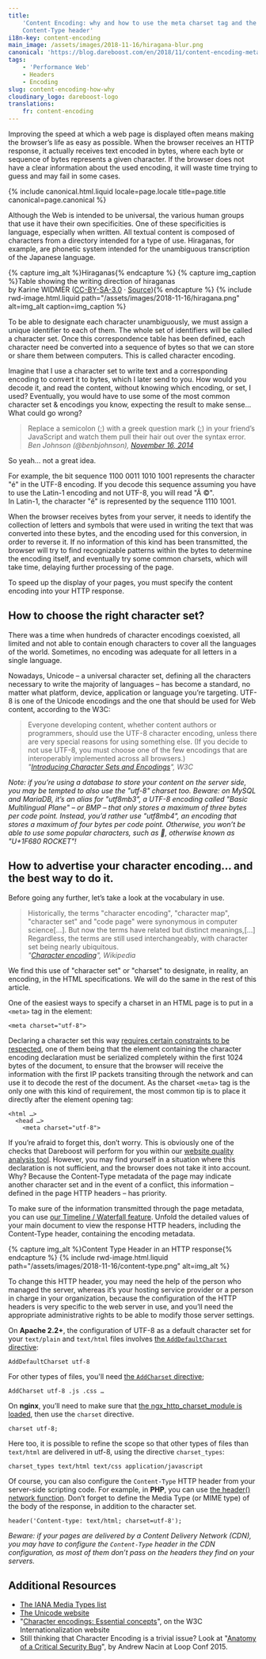 ```yaml
---
title:
    'Content Encoding: why and how to use the meta charset tag and the
    Content-Type header'
i18n-key: content-encoding
main_image: /assets/images/2018-11-16/hiragana-blur.png
canonical: 'https://blog.dareboost.com/en/2018/11/content-encoding-meta-charset-content-type-header/'
tags:
    - 'Performance Web'
    - Headers
    - Encoding
slug: content-encoding-how-why
cloudinary_logo: dareboost-logo
translations:
    fr: content-encoding
---
```


Improving the speed at which a web page is displayed often means making the
browser’s life as easy as possible. When the browser receives an HTTP response,
it actually receives text encoded in bytes, where each byte or sequence of bytes
represents a given character. If the browser does not have a clear information
about the used encoding, it will waste time trying to guess and may fail in some
cases.

<!-- more -->

{% include canonical.html.liquid
    locale=page.locale
    title=page.title
    canonical=page.canonical
%}

Although the Web is intended to be universal, the various human groups that use
it have their own specificities. One of these specificities is language,
especially when written. All textual content is composed of characters from a
directory intended for a type of use. Hiraganas, for example, are phonetic
system intended for the unambiguous transcription of the Japanese language.

{% capture img_alt %}Hiraganas{% endcapture %} {% capture img_caption %}Table
showing the writing direction of hiraganas  
by Karine WIDMER
([CC-BY-SA-3.0](https://creativecommons.org/licenses/by-sa/3.0/) ·
[Source](https://commons.wikimedia.org/wiki/File:Table_hiragana.svg)){% endcapture %}
{% include rwd-image.html.liquid
path="/assets/images/2018-11-16/hiragana.png"
alt=img_alt
caption=img_caption
%}

To be able to designate each character unambiguously, we must assign a unique
identifier to each of them. The whole set of identifiers will be called a
character set. Once this correspondence table has been defined, each character
need be converted into a sequence of bytes so that we can store or share them
between computers. This is called character encoding.

Imagine that I use a character set to write text and a corresponding encoding to
convert it to bytes, which I later send to you. How would you decode it, and
read the content, without knowing which encoding, or set, I used? Eventually,
you would have to use some of the most common character set & encodings you
know, expecting the result to make sense… What could go wrong?

> Replace a semicolon (;) with a greek question mark (;) in your friend’s
> JavaScript and watch them pull their hair out over the syntax error.  
> <cite>Ben Johnson (@benbjohnson),
> [November 16, 2014](https://twitter.com/benbjohnson/status/533848879423578112)</cite>

So yeah… not a great idea.

For example, the bit sequence 1100 0011 1010 1001 represents the character "é"
in the UTF-8 encoding. If you decode this sequence assuming you have to use the
Latin-1 encoding and not UTF-8, you will read "Ã ©".  
In Latin-1, the character "é" is represented by the sequence 1110 1001.

When the browser receives bytes from your server, it needs to identify the
collection of letters and symbols that were used in writing the text that was
converted into these bytes, and the encoding used for this conversion, in order
to reverse it. If no information of this kind has been transmitted, the browser
will try to find recognizable patterns within the bytes to determine the
encoding itself, and eventually try some common charsets, which will take time,
delaying further processing of the page.

To speed up the display of your pages, you must specify the content encoding
into your HTTP response.

## How to choose the right character set?

There was a time when hundreds of character encodings coexisted, all limited and
not able to contain enough characters to cover all the languages of the world.
Sometimes, no encoding was adequate for all letters in a single language.

Nowadays, Unicode – a universal character set, defining all the characters
necessary to write the majority of languages – has become a standard, no matter
what platform, device, application or language you’re targeting. UTF-8 is one of
the Unicode encodings and the one that should be used for Web content, according
to the W3C:

> Everyone developing content, whether content authors or programmers, should
> use the UTF-8 character encoding, unless there are very special reasons for
> using something else. (If you decide to not use UTF-8, you must choose one of
> the few encodings that are interoperably implemented across all browsers.)  
> <cite>"[Introducing Character Sets and Encodings](https://www.w3.org/International/getting-started/characters)",
> W3C</cite>

_Note: if you’re using a database to store your content on the server side, you
may be tempted to also use the "utf-8" charset too. Beware: on MySQL and
MariaDB, it’s an alias for "utf8mb3", a UTF-8 encoding called "Basic
Multilingual Plane" – or BMP – that only stores a maximum of three bytes per
code point. Instead, you’d rather use "utf8mb4", an encoding that stores a
maximum of four bytes per code point. Otherwise, you won’t be able to use some
popular characters, such as 🚀, otherwise known as "U+1F680 ROCKET"!_

## How to advertise your character encoding… and the best way to do it.

Before going any further, let’s take a look at the vocabulary in use.

> Historically, the terms "character encoding", "character map", "character set"
> and "code page" were synonymous in computer science[…]. But now the terms have
> related but distinct meanings,[…] Regardless, the terms are still used
> interchangeably, with character set being nearly ubiquitous.  
> <cite>"[Character encoding](https://en.wikipedia.org/wiki/Character_encoding#Character_sets,_character_maps_and_code_pages)",
> Wikipedia</cite>

We find this use of "character set" or "charset" to designate, in reality, an
encoding, in the HTML specifications. We will do the same in the rest of this
article.

One of the easiest ways to specify a charset in an HTML page is to put in a
`<meta>` tag in the element:

```
<meta charset="utf-8">
```

Declaring a character set this way
[requires certain constraints to be respected](https://www.w3.org/TR/html5/document-metadata.html#specifying-the-documents-character-encoding),
one of them being that the element containing the character encoding declaration
must be serialized completely within the first 1024 bytes of the document, to
ensure that the browser will receive the information with the first IP packets
transiting through the network and can use it to decode the rest of the
document. As the charset `<meta>` tag is the only one with this kind of
requirement, the most common tip is to place it directly after the element
opening tag:

```
<html …>
  <head …>
    <meta charset="utf-8">
```

If you’re afraid to forget this, don’t worry. This is obviously one of the
checks that Dareboost will perform for you within our
[website quality analysis tool](https://www.dareboost.com/en/tool/website-analysis).
However, you may find yourself in a situation where this declaration is not
sufficient, and the browser does not take it into account. Why? Because the
Content-Type metadata of the page may indicate another character set and in the
event of a conflict, this information – defined in the page HTTP headers – has
priority.

To make sure of the information transmitted through the page metadata, you can
use
[our Timeline / Waterfall feature](https://www.dareboost.com/en/doc/analysis-report/timeline-waterfall).
Unfold the detailed values of your main document to view the response HTTP
headers, including the Content-Type header, containing the encoding metadata.

{% capture img_alt %}Content Type Header in an HTTP response{% endcapture %}
{% include rwd-image.html.liquid
path="/assets/images/2018-11-16/content-type.png"
alt=img_alt
%}

To change this HTTP header, you may need the help of the person who managed the
server, whereas it’s your hosting service provider or a person in charge in your
organization, because the configuration of the HTTP headers is very specific to
the web server in use, and you’ll need the appropriate administrative rights to
be able to modify those server settings.

On **Apache 2.2+**, the configuration of UTF-8 as a default character set for
your `text/plain` and `text/html` files involves
[the `AddDefaultCharset` directive](https://httpd.apache.org/docs/2.2/en/mod/core.html#adddefaultcharset):

```
AddDefaultCharset utf-8
```

For other types of files, you'll need
[the `AddCharset` directive](https://httpd.apache.org/docs/current/en/mod/mod_mime.html#addcharset);

```
AddCharset utf-8 .js .css …
```

On **nginx**, you’ll need to make sure that
[the ngx_http_charset_module is loaded](http://nginx.org/en/docs/http/ngx_http_charset_module.html),
then use the `charset` directive.

```
charset utf-8;
```

Here too, it is possible to refine the scope so that other types of files than
`text/html` are delivered in utf-8, using the directive `charset_types`:

```
charset_types text/html text/css application/javascript
```

Of course, you can also configure the `Content-Type` HTTP header from your
server-side scripting code. For example, in **PHP**, you can use
[the header() network function](https://php.net/manual/en/function.header.php).
Don’t forget to define the Media Type (or MIME type) of the body of the
response, in addition to the character set.

```
header('Content-type: text/html; charset=utf-8');
```

_Beware: if your pages are delivered by a Content Delivery Network (CDN), you
may have to configure the `Content-Type` header in the CDN configuration, as
most of them don’t pass on the headers they find on your servers._

## Additional Resources

-   [The IANA Media Types list](https://www.iana.org/assignments/media-types/media-types.xhtml)
-   [The Unicode website](http://www.unicode.org/)
-   "[Character encodings: Essential concepts](https://www.w3.org/International/articles/definitions-characters/#httpheader)",
    on the W3C Internationalization website
-   Still thinking that Character Encoding is a trivial issue? Look at
    "[Anatomy of a Critical Security Bug](https://www.youtube.com/watch?v=yQaRUEwEKxE)",
    by Andrew Nacin at Loop Conf 2015.
